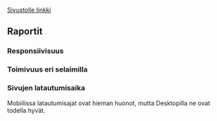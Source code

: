 [Sivustolle linkki](Lopputyo/index.html)

## Raportit

### Responsiivisuus

### Toimivuus eri selaimilla



### Sivujen latautumisaika

Mobiilissa latautumisajat ovat hieman huonot, mutta Desktopilla ne ovat todella hyvät.
